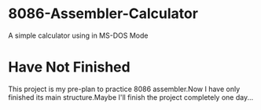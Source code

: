 # 8086-Assembler-Calculator
A simple calculator using in MS-DOS Mode

# Have Not Finished
This project is my pre-plan to practice 8086 assembler.Now I have only finished its main structure.Maybe I'll finish the project completely one day...
